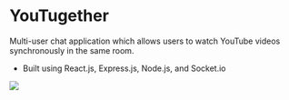 ﻿# YouTugether

Multi-user chat application which allows users to watch YouTube videos synchronously in the same room.
- Built using React.js, Express.js, Node.js, and Socket.io

![](https://raw.githubusercontent.com/bencostas/YouTugether/blob/main/YouTugether%20Demo.gif)
